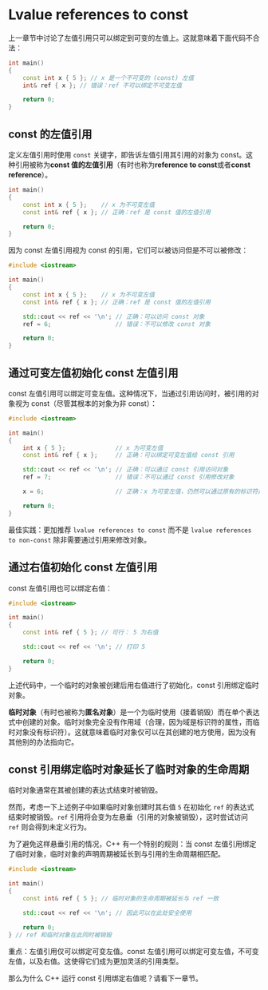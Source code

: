 # Lvalue references to const

上一章节中讨论了左值引用只可以绑定到可变的左值上。这就意味着下面代码不合法：

```cpp
int main()
{
    const int x { 5 }; // x 是一个不可变的 (const) 左值
    int& ref { x }; // 错误：ref 不可以绑定不可变左值

    return 0;
}
```

## const 的左值引用

定义左值引用时使用 `const` 关键字，即告诉左值引用其引用的对象为 const。这种引用被称为**const 值的左值引用**（有时也称为**reference to const**或者**const reference**）。

```cpp
int main()
{
    const int x { 5 };    // x 为不可变左值
    const int& ref { x }; // 正确：ref 是 const 值的左值引用

    return 0;
}
```

因为 const 左值引用视为 const 的引用，它们可以被访问但是不可以被修改：

```cpp
#include <iostream>

int main()
{
    const int x { 5 };    // x 为不可变左值
    const int& ref { x }; // 正确：ref 是 const 值的左值引用

    std::cout << ref << '\n'; // 正确：可以访问 const 对象
    ref = 6;                  // 错误：不可以修改 const 对象

    return 0;
}
```

## 通过可变左值初始化 const 左值引用

const 左值引用可以绑定可变左值。这种情况下，当通过引用访问时，被引用的对象视为 const（尽管其根本的对象为非 const）：

```cpp
#include <iostream>

int main()
{
    int x { 5 };              // x 为可变左值
    const int& ref { x };     // 正确：可以绑定可变左值给 const 引用

    std::cout << ref << '\n'; // 正确：可以通过 const 引用访问对象
    ref = 7;                  // 错误：不可以通过 const 引用修改对象

    x = 6;                    // 正确：x 为可变左值，仍然可以通过原有的标识符进行修改

    return 0;
}
```

最佳实践：更加推荐 `lvalue references to const` 而不是 `lvalue references to non-const` 除非需要通过引用来修改对象。

## 通过右值初始化 const 左值引用

const 左值引用也可以绑定右值：

```cpp
#include <iostream>

int main()
{
    const int& ref { 5 }; // 可行： 5 为右值

    std::cout << ref << '\n'; // 打印 5

    return 0;
}
```

上述代码中，一个临时的对象被创建后用右值进行了初始化，const 引用绑定临时对象。

**临时对象**（有时也被称为**匿名对象**）是一个为临时使用（接着销毁）而在单个表达式中创建的对象。临时对象完全没有作用域（合理，因为域是标识符的属性，而临时对象没有标识符）。这就意味着临时对象仅可以在其创建的地方使用，因为没有其他别的办法指向它。

## const 引用绑定临时对象延长了临时对象的生命周期

临时对象通常在其被创建的表达式结束时被销毁。

然而，考虑一下上述例子中如果临时对象创建时其右值 `5` 在初始化 `ref` 的表达式结束时被销毁。`ref` 引用将会变为左悬垂（引用的对象被销毁），这时尝试访问 `ref` 则会得到未定义行为。

为了避免这样悬垂引用的情况，C++ 有一个特别的规则：当 const 左值引用绑定了临时对象，临时对象的声明周期被延长到与引用的生命周期相匹配。

```cpp
#include <iostream>

int main()
{
    const int& ref { 5 }; // 临时对象的生命周期被延长与 ref 一致

    std::cout << ref << '\n'; // 因此可以在此处安全使用

    return 0;
} // ref 和临时对象在此同时被销毁
```

重点：左值引用仅可以绑定可变左值。const 左值引用可以绑定可变左值，不可变左值，以及右值。这使得它们成为更加灵活的引用类型。

那么为什么 C++ 运行 const 引用绑定右值呢？请看下一章节。
